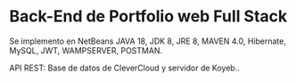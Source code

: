 # Back-End de Portfolio web Full Stack
Se implemento en NetBeans JAVA 18, JDK 8, JRE 8, MAVEN 4.0, Hibernate, MySQL, JWT, WAMPSERVER, POSTMAN.

API REST: Base de datos de CleverCloud y servidor de Koyeb..
